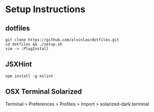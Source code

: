 # Setup Instructions #

## dotfiles ##

```
git clone https://github.com/alvinlao/dotfiles.git
cd dotfiles && ./setup.sh
vim -> :PlugInstall
```

## JSXHint

`npm install -g eslint`

## OSX Terminal Solarized

Terminal > Preferences > Profiles > Import > solarized-dark.terminal
